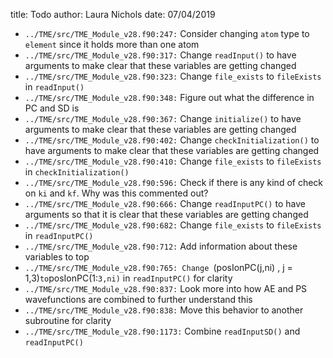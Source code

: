 title: Todo
author: Laura Nichols
date: 07/04/2019

* `../TME/src/TME_Module_v28.f90:247:` Consider changing `atom` type to `element` since it holds more than one atom
* `../TME/src/TME_Module_v28.f90:317:` Change `readInput()` to have arguments to make clear that these variables are getting changed
* `../TME/src/TME_Module_v28.f90:323:` Change `file_exists` to `fileExists` in `readInput()`
* `../TME/src/TME_Module_v28.f90:348:` Figure out what the difference in PC and SD is
* `../TME/src/TME_Module_v28.f90:367:` Change `initialize()` to have arguments to make clear that these variables are getting changed
* `../TME/src/TME_Module_v28.f90:402:` Change `checkInitialization()` to have arguments to make clear that these variables are getting changed
* `../TME/src/TME_Module_v28.f90:410:` Change `file_exists` to `fileExists` in `checkInitialization()`
* `../TME/src/TME_Module_v28.f90:596:` Check if there is any kind of check on `ki` and `kf`. Why was this commented out?
* `../TME/src/TME_Module_v28.f90:666:` Change `readInputPC()` to have arguments so that it is clear that these variables are getting changed
* `../TME/src/TME_Module_v28.f90:682:` Change `file_exists` to `fileExists` in `readInputPC()`
* `../TME/src/TME_Module_v28.f90:712:` Add information about these variables to top
* `../TME/src/TME_Module_v28.f90:765: Change `(posIonPC(j,ni) , j = 1,3)` to `posIonPC(1:`3,ni)` in `readInputPC()` for clarity
* `../TME/src/TME_Module_v28.f90:837:` Look more into how AE and PS wavefunctions are combined to further understand this
* `../TME/src/TME_Module_v28.f90:838:` Move this behavior to another subroutine for clarity
* `../TME/src/TME_Module_v28.f90:1173:` Combine `readInputSD()` and `readInputPC()`
